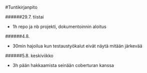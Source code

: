#Tuntikirjanpito

######29.7. tiistai

* 1h repo ja nb projekti, dokumentoinnin aloitus

######4.8.

* 30min hajoilua kun testaustyökalut eivät näytä mitään järkevää

######5.8. keskiviikko

* 3h pään hakkaamista seinään coberturan kanssa
